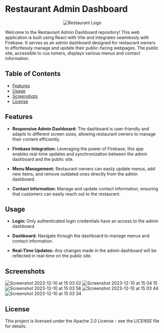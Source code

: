 # Restaurant Admin Dashboard
<p align="center">
  <img src="https://github.com/bekstha/Dashboard/assets/91323947/9919944e-73f7-439d-a0c4-73afef0981f2" alt="Restaurant Logo">
</p>

Welcome to the Restaurant Admin Dashboard repository! This web application is built using React with Vite and integrates seamlessly with Firebase. It serves as an admin dashboard designed for restaurant owners to effortlessly manage and update their public-facing webpages. The public site, accessible to cus
tomers, displays various menus and contact information.

## Table of Contents
- [Features](#features)
- [Usage](#usage)
- [Screenshots](#screenshots)
- [License](#license)
  

## Features

- **Responsive Admin Dashboard:** The dashboard is user-friendly and adapts to different screen sizes, allowing restaurant owners to manage their content efficiently.

- **Firebase Integration:** Leveraging the power of Firebase, this app enables real-time updates and synchronization between the admin dashboard and the public site.

- **Menu Management:** Restaurant owners can easily update menus, add new items, and remove outdated ones directly from the admin dashboard.

- **Contact Information:** Manage and update contact information, ensuring that customers can easily reach out to the restaurant.


## Usage

- **Login:** Only authenticated login credentials have an access to the admin dashboard.

- **Dashboard:** Navigate through the dashboard to manage menus and contact information.

- **Real-Time Updates:** Any changes made in the admin dashboard will be reflected in real-time on the public site.


## Screenshots

![Screenshot 2023-12-10 at 15 03 02](https://github.com/bekstha/Dashboard/assets/91323947/ee270d1a-9f69-4802-9735-7b292756f9ba)
![Screenshot 2023-12-10 at 15 04 15](https://github.com/bekstha/Dashboard/assets/91323947/b3485947-8e75-4e72-9a33-dc8a6e2ae1e7)
![Screenshot 2023-12-10 at 15 03 58](https://github.com/bekstha/Dashboard/assets/91323947/11570124-fcf1-4b74-be0e-b941ec8ef566)
![Screenshot 2023-12-10 at 15 03 44](https://github.com/bekstha/Dashboard/assets/91323947/1d0037f8-bf99-4f34-8e55-f9c5130fc950)
![Screenshot 2023-12-10 at 15 03 34](https://github.com/bekstha/Dashboard/assets/91323947/007a0f56-b6f9-47f8-9704-516143308f8e)


## License
This project is licensed under the Apache 2.0 License - see the LICENSE file for details.




